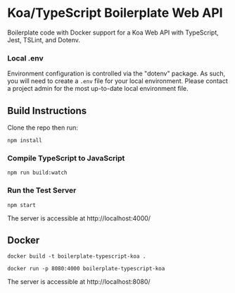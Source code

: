 # Koa/TypeScript Boilerplate Web API

Boilerplate code with Docker support for a Koa Web API with TypeScript, Jest, TSLint, and Dotenv.

### Local .env

Environment configuration is controlled via the "dotenv" package. As such, you will need to create a `.env` file for your local environment. Please contact a project admin for the most up-to-date local environment file.

## Build Instructions

Clone the repo then run:

`npm install`

### Compile TypeScript to JavaScript

`npm run build:watch`

### Run the Test Server

`npm start`

The server is accessible at http://localhost:4000/

## Docker

`docker build -t boilerplate-typescript-koa .`

`docker run -p 8080:4000 boilerplate-typescript-koa`

The server is accessible at http://localhost:8080/